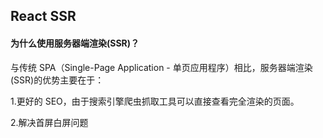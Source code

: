 ## React SSR

#### 为什么使用服务器端渲染(SSR)？
与传统 SPA（Single-Page Application - 单页应用程序）相比，服务器端渲染(SSR)的优势主要在于：

1.更好的 SEO，由于搜索引擎爬虫抓取工具可以直接查看完全渲染的页面。

2.解决首屏白屏问题